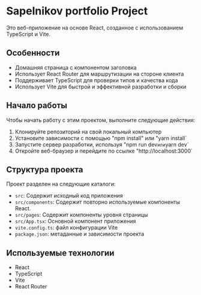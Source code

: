 # Sapelnikov portfolio Project


Это веб-приложение на основе React, созданное с использованием TypeScript и Vite.

## Особенности

* Домашняя страница с компонентом заголовка
* Использует React Router для маршрутизации на стороне клиента
* Поддерживает TypeScript для проверки типов и качества кода
* Использует Vite для быстрой и эффективной разработки и сборки

## Начало работы

Чтобы начать работу с этим проектом, выполните следующие действия:

1. Клонируйте репозиторий на свой локальный компьютер
2. Установите зависимости с помощью "npm install" или "yarn install`
3. Запустите сервер разработки, используя "npm run dev` или `yarn dev`
4. Откройте веб-браузер и перейдите по ссылке "http://localhost:3000`

## Структура проекта

Проект разделен на следующие каталоги:

* `src`: Содержит исходный код приложения
* `src/components`: Содержит повторно используемые компоненты React.
* `src/pages`: Содержит компоненты уровня страницы
* `src/App.tsx`: Основной компонент приложения
* `vite.config.ts`: файл конфигурации Vite
* `package.json`: метаданные и зависимости проекта

## Используемые технологии

* React
* TypeScript
* Vite
* React Router


##
